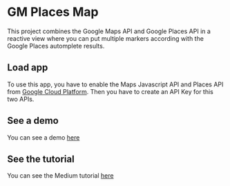 # GM Places Map

This project combines the Google Maps API and Google Places API in a reactive view where you can put multiple markers according with the Google Places automplete results.

## Load app

To use this app, you have to enable the Maps Javascript API and Places API from [Google Cloud Platform](https://console.cloud.google.com/). Then you have to create an API Key for this two APIs.

## See a demo

You can see a demo [here](https://nacorga.github.io/gm-places-map/)

## See the tutorial

You can see the Medium tutorial [here](https://medium.com/@ncg2392/angular-12-with-reactive-google-map-markers-based-in-google-places-autocomplete-ebb318e5e4f2)